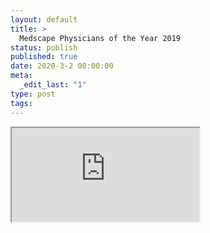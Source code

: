 ```yaml
---
layout: default
title: >
  Medscape Physicians of the Year 2019
status: publish
published: true
date: 2020-3-2 00:00:00
meta:
  _edit_last: "1"
type: post
tags:
---
```

<div  id="qrcode"></div>
<div>
<iframe src="https://researchers.mq.edu.au/en/prizes/medscape-physicians-of-the-year-2019">
</iframe>
</div>

<script type="text/javascript" src="/js/qr/qrcode.js"></script>
<script type="text/javascript">
new QRCode(document.getElementById("qrcode"), "https://researchers.mq.edu.au/en/prizes/medscape-physicians-of-the-year-2019");
</script>
        